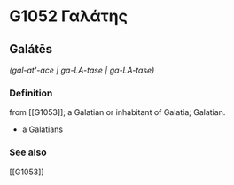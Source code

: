 # G1052 Γαλάτης

## Galátēs

_(gal-at'-ace | ga-LA-tase | ga-LA-tase)_

### Definition

from [[G1053]]; a Galatian or inhabitant of Galatia; Galatian.

- a Galatians

### See also

[[G1053]]


